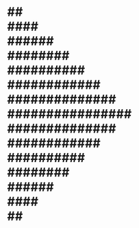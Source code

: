 <h1>
       ##<br>
      ####<br>
     ######<br>
    ########<br>
   ##########<br>
  ############<br>
 ##############<br>
################<br>
 ##############<br>
  ############<br>
   ##########<br>
    ########<br>
     ######<br>
      ####<br>
       ##<br>

</h1>
